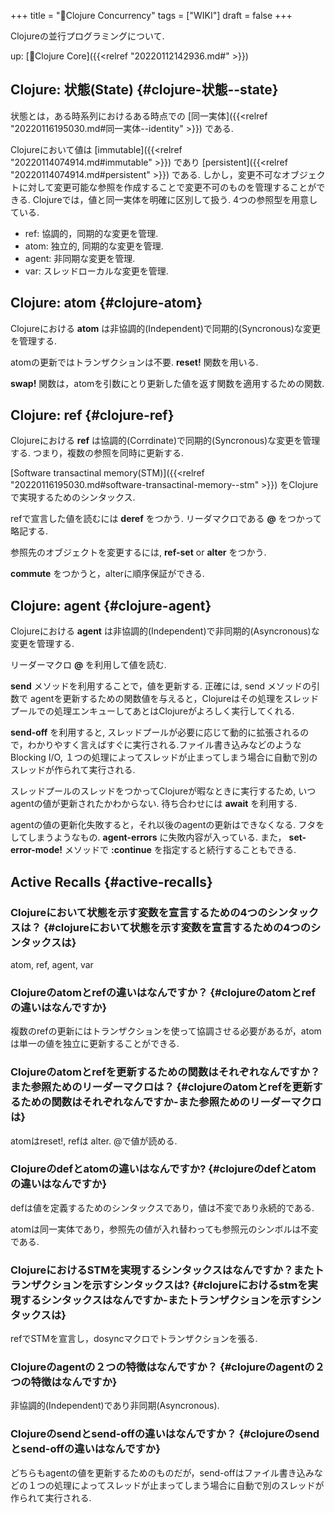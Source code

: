 +++
title = "📝Clojure Concurrency"
tags = ["WIKI"]
draft = false
+++

Clojureの並行プログラミングについて.

up: [📂Clojure Core]({{<relref "20220112142936.md#" >}})


## Clojure: 状態(State) {#clojure-状態--state}

状態とは，ある時系列におけるある時点での [同一実体]({{<relref "20220116195030.md#同一実体--identity" >}}) である.

Clojureにおいて値は [immutable]({{<relref "20220114074914.md#immutable" >}}) であり [persistent]({{<relref "20220114074914.md#persistent" >}}) である.
しかし，変更不可なオブジェクトに対して変更可能な参照を作成することで変更不可のものを管理することができる.
Clojureでは，値と同一実体を明確に区別して扱う. 4つの参照型を用意している.

-   ref: 協調的，同期的な変更を管理.
-   atom: 独立的, 同期的な変更を管理.
-   agent: 非同期な変更を管理.
-   var: スレッドローカルな変更を管理.


## Clojure: atom {#clojure-atom}

Clojureにおける **atom** は非協調的(Independent)で同期的(Syncronous)な変更を管理する.

atomの更新ではトランザクションは不要. **reset!** 関数を用いる.

**swap!** 関数は，atomを引数にとり更新した値を返す関数を適用するための関数.


## Clojure: ref {#clojure-ref}

Clojureにおける **ref** は協調的(Corrdinate)で同期的(Syncronous)な変更を管理する.
つまり，複数の参照を同時に更新する.

[Software transactinal memory(STM)]({{<relref "20220116195030.md#software-transactinal-memory--stm" >}}) をClojureで実現するためのシンタックス.

refで宣言した値を読むには **deref** をつかう. リーダマクロである **@** をつかって略記する.

参照先のオブジェクトを変更するには, **ref-set** or **alter** をつかう.

**commute** をつかうと，alterに順序保証ができる.


## Clojure: agent {#clojure-agent}

Clojureにおける **agent** は非協調的(Independent)で非同期的(Asyncronous)な変更を管理する.

リーダーマクロ **@** を利用して値を読む.

**send** メソッドを利用することで，値を更新する. 正確には, send メソッドの引数で
agentを更新するための関数値を与えると，Clojureはその処理をスレッドプールでの処理エンキューしてあとはClojureがよろしく実行してくれる.

**send-off** を利用すると, スレッドプールが必要に応じて動的に拡張されるので，わかりやすく言えばすぐに実行される.ファイル書き込みなどのようなBlocking I/O, １つの処理によってスレッドが止まってしまう場合に自動で別のスレッドが作られて実行される.

スレッドプールのスレッドをつかってClojureが暇なときに実行するため, いつagentの値が更新されたかわからない. 待ち合わせには **await** を利用する.

agentの値の更新化失敗すると，それ以後のagentの更新はできなくなる. フタをしてしまうようなもの. **agent-errors** に失敗内容が入っている. また， **set-error-mode!** メソッドで **:continue** を指定すると続行することもできる.


## Active Recalls {#active-recalls}


### Clojureにおいて状態を示す変数を宣言するための4つのシンタックスは？ {#clojureにおいて状態を示す変数を宣言するための4つのシンタックスは}

atom, ref, agent, var


### Clojureのatomとrefの違いはなんですか？ {#clojureのatomとrefの違いはなんですか}

複数のrefの更新にはトランザクションを使って協調させる必要があるが，atomは単一の値を独立に更新することができる.


### Clojureのatomとrefを更新するための関数はそれぞれなんですか？また参照ためのリーダーマクロは？ {#clojureのatomとrefを更新するための関数はそれぞれなんですか-また参照ためのリーダーマクロは}

atomはreset!, refは alter. @で値が読める.


### Clojureのdefとatomの違いはなんですか? {#clojureのdefとatomの違いはなんですか}

defは値を定義するためのシンタックスであり，値は不変であり永続的である.

atomは同一実体であり，参照先の値が入れ替わっても参照元のシンボルは不変である.


### ClojureにおけるSTMを実現するシンタックスはなんですか？またトランザクションを示すシンタックスは? {#clojureにおけるstmを実現するシンタックスはなんですか-またトランザクションを示すシンタックスは}

refでSTMを宣言し，dosyncマクロでトランザクションを張る.


### Clojureのagentの２つの特徴はなんですか？ {#clojureのagentの２つの特徴はなんですか}

非協調的(Independent)であり非同期(Asyncronous).


### Clojureのsendとsend-offの違いはなんですか？ {#clojureのsendとsend-offの違いはなんですか}

どちらもagentの値を更新するためのものだが，send-offはファイル書き込みなどの１つの処理によってスレッドが止まってしまう場合に自動で別のスレッドが作られて実行される.
